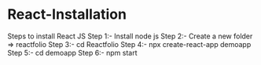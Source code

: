 # React-Installation
Steps to install React JS
Step 1:- Install node js
Step 2:- Create a new folder => reactfolio
Step 3:- cd Reactfolio
Step 4:- npx create-react-app demoapp
Step 5:- cd demoapp
Step 6:- npm start
